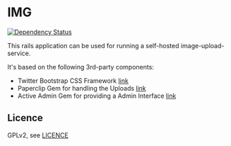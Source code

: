 # IMG

[![Dependency Status](https://gemnasium.com/klausmeyer/img.png)](https://gemnasium.com/klausmeyer/img)

This rails application can be used for running a self-hosted image-upload-service.

It's based on the following 3rd-party components:

* Twitter Bootstrap CSS Framework [link][2]
* Paperclip Gem for handling the Uploads [link][3]
* Active Admin Gem for providing a Admin Interface [link][4]

Licence
-------
GPLv2, see [LICENCE][1]

[1]: LICENCE
[2]: https://rubygems.org/gems/bootstrap-sass
[3]: https://rubygems.org/gems/paperclip
[4]: https://rubygems.org/gems/activeadmin
